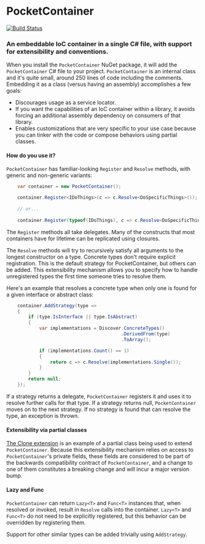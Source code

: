 PocketContainer
===============

[![Build Status](https://ci.appveyor.com/api/projects/status/github/jonsequitur/PocketContainer?svg=true&branch=master)](https://ci.appveyor.com/project/jonsequitur/pocketcontainer)

### An embeddable IoC container in a single C# file, with support for extensibility and conventions.

When you install the `PocketContainer` NuGet package, it will add the `PocketContainer` C# file to your project. `PocketContainer` is an internal class and it's quite small, around 250 lines of code including the comments. Embedding it as a class (versus having an assembly) accomplishes a few goals: 

- Discourages usage as a service locator.
- If you want the capabilities of an IoC container within a library, it avoids forcing an additional assembly dependency on consumers of that library.
- Enables customizations that are very specific to your use case because you can tinker with the code or compose behaviors using partial classes.

#### How do you use it?

`PocketContainer` has familiar-looking `Register` and `Resolve` methods, with generic and non-generic variants:

```csharp
    var container = new PocketContainer();

    container.Register<IDoThings>(c => c.Resolve<DoSpecificThings>());
    
    // or...
    
    container.Register(typeof(IDoThings), c => c.Resolve<DoSpecificThings>());
```

The `Register` methods all take delegates. Many of the constructs that most containers have for lifetime can be replicated using closures.

The `Resolve` methods will try to recursively satisfy all arguments to the longest constructor on a type. Concrete types don't require explicit registration. This is the default strategy for PocketContainer, but others can be added. This extensibility mechanism allows you to specify how to handle unregistered types the first time someone tries to resolve them.

Here's an example that resolves a concrete type when only one is found for a given interface or abstract class:

```csharp
    container.AddStrategy(type =>
    {
        if (type.IsInterface || type.IsAbstract)
        {
            var implementations = Discover.ConcreteTypes()
                                          .DerivedFrom(type)
                                          .ToArray();

            if (implementations.Count() == 1)
            {
                return c => c.Resolve(implementations.Single());
            }
        }
        return null;
    });
```

If a strategy returns a delegate, `PocketContainer` registers it and uses it to resolve further calls for that type. If a strategy returns null, `PocketContainer` moves on to the next strategy. If no strategy is found that can resolve the type, an exception is thrown.

#### Extensibility via partial classes

[The Clone extension](https://github.com/jonsequitur/PocketContainer/blob/master/PocketContainer/PocketContainer.Clone.cs) is an example of a partial class being used to extend `PocketContainer`. Because this extensibility mechanism relies on access to `PocketContainer`'s private fields, these fields are considered to be part of the backwards compatibility contract of `PocketContainer`, and a change to one of them constitutes a breaking change and will incur a major version bump. 

#### Lazy<T> and Func<T>

`PocketContainer` can return `Lazy<T>` and `Func<T>` instances that, when resolved or invoked, result in `Resolve` calls into the container. `Lazy<T>` and `Func<T>` do not need to be explicitly registered, but this behavior can be overridden by registering them.

Support for other similar types can be added trivially using `AddStrategy`.
